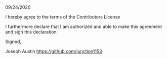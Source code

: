 09/24/2020

I hereby agree to the terms of the Contributors License

I furthermore declare that I am authorized and able to make this
agreement and sign this declaration.

Signed,

Joseph Austin
https://github.com/junction1153
